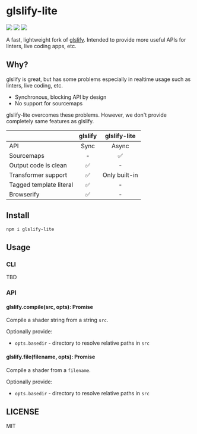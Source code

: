 # glslify-lite

[![](https://img.shields.io/travis/fand/glslify-lite.svg)](https://travis-ci.org/fand/glslify-lite) [![](https://img.shields.io/codecov/c/github/fand/glslify-lite.svg)](https://codecov.io/gh/fand/glslify-lite) ![](https://img.shields.io/npm/l/glslify-lite.svg)

A fast, lightweight fork of [glslify](https://github.com/glslify/glslify).
Intended to provide more useful APIs for linters, live coding apps, etc.

## Why?

glslify is great, but has some problems especially in realtime usage such as linters, live coding, etc.

-   Synchronous, blocking API by design
-   No support for sourcemaps

glslify-lite overcomes these problems.
However, we don't provide completely same features as glslify.

|                         | glslify | glslify-lite  |
| ----------------------- | :-----: | :-----------: |
| API                     |  Sync   |     Async     |
| Sourcemaps              |    -    |      ✅       |
| Output code is clean    |   ✅    |       -       |
| Transformer support     |   ✅    | Only built-in |
| Tagged template literal |   ✅    |       -       |
| Browserify              |   ✅    |       -       |

## Install

```
npm i glslify-lite
```

## Usage

### CLI

TBD

### API

#### glslify.compile(src, opts): Promise<string>

Compile a shader string from a string `src`.

Optionally provide:

-   `opts.basedir` - directory to resolve relative paths in `src`

#### glslify.file(filename, opts): Promise<string>

Compile a shader from a `filename`.

Optionally provide:

-   `opts.basedir` - directory to resolve relative paths in `src`

## LICENSE

MIT
